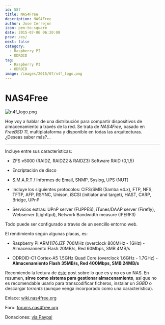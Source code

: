 ```yaml
---
id: 587
title: NAS4Free
description: NAS4Free
author: Jose Cerrejon
icon: pen-to-square
date: 2015-07-06 06:20:00
prev: /es/
next: false
category:
  - Raspberry PI
  - ODROID
tag:
  - Raspberry PI
  - ODROID
image: /images/2015/07/n4f_logo.png
---
```


# NAS4Free

![n4f_logo.png](/images/2015/07/n4f_logo.png)

Hoy voy a hablar de una distribución para compartir dispositivos de almacenamiento a través de la red. Se trata de *NAS4Free*, basado en *FreeBSD 11*, multiplataforma y disponible en todas las arquitecturas. ¿Deseas saber más?...

- - -
Incluye entre sus características:

 * ZFS v5000 (RAIDZ, RAIDZ2 & RAIDZ3) Software RAID (0,1,5)

 * Encriptación de disco

 * S.M.A.R.T / Informes de Email, SNMP, Syslog, UPS (NUT)

 * Incluye los siguientes protocolos: CIFS/SMB (Samba v4.x), FTP, NFS, TFTP, AFP, RSYNC, Unison, iSCSI (initiator and target), HAST, CARP, Bridge, UPnP

 * Servicios extras: UPnP server (FUPPES), iTunes/DAAP server (Firefly), Webserver (Lighttpd), Network Bandwidth measure (IPERF3)

Todo puede ser configurado a través de un sencillo entorno web.

El rendimiento según algunas placas, es:

* Raspberry Pi ARM1176JZF 700MHz (overclock 800MHz - 1GHz) - Almacenamiento Flash 20MB/s, Red 60Mbps, SMB 4MB/s

* ODROID-C1 Cortex-A5 1.5GHz Quad Core (overclock 1.6GHz - 1.7GHz) - **Almacenamiento Flash  35MB/s, Red 400Mbps, SMB 24MB/s**

Recomiendo la lectura de [éste](http://wiki.nas4free.org/doku.php?id=what_nas4free_is_and_is_not) post sobre lo que es y no es un NAS. En resumen, **sirve como sistema para gestionar almacenamiento**, así que no es recomendable usarlo para transcodificar ficheros, instalar un *SGBD* o descargar *torrents* (aunque venga incorporado como una característica).

Enlace: [wiki.nas4free.org](http://www.zoonsweb.nl/wiki/doku.php)

Foro: [forums.nas4free.org](http://forums.nas4free.org/)

Donaciones: [vía Paypal](https://www.paypal.com/cgi-bin/webscr?cmd=_donations&business=info%40nas4free%2eorg&lc=US&item_name=NAS4Free%20Project&no_note=0&currency_code=USD&bn=PP%2dDonationsBF%3abtn_donateCC_LG%2egif%3aNonHostedGuest)